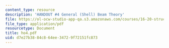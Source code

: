 ```yaml
---
content_type: resource
description: 'HANDOUT #4 General (Shell) Beam Theory'
file: https://ol-ocw-studio-app-qa.s3.amazonaws.com/courses/16-20-structural-mechanics-fall-2002/d7e27b3884c864ee34729f72151fc873_ho4.pdf
file_type: application/pdf
resourcetype: Document
title: ho4.pdf
uid: d7e27b38-84c8-64ee-3472-9f72151fc873
---
```

